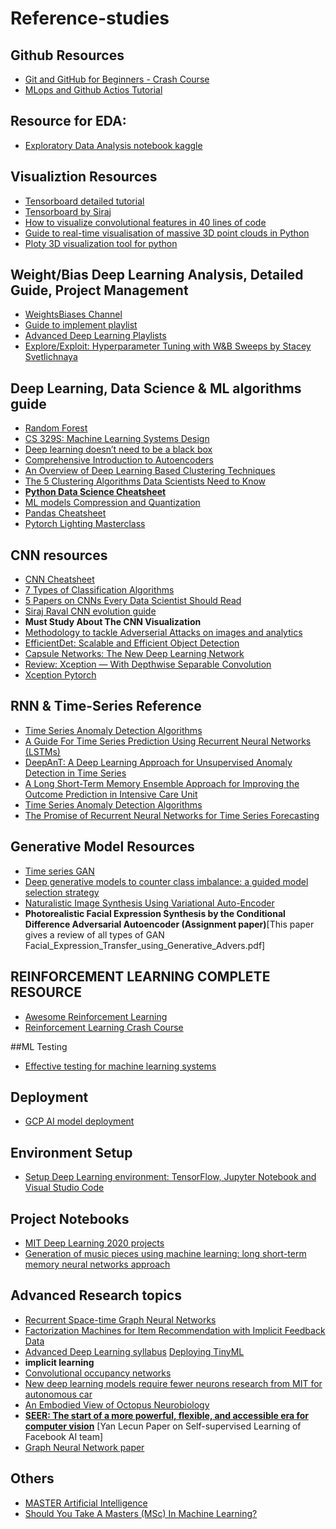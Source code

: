 # Reference-studies

## Github Resources

* [Git and GitHub for Beginners - Crash Course](https://youtu.be/RGOj5yH7evk)
* [MLops and Github Actios Tutorial](https://www.youtube.com/watch?v=9BgIDqAzfuA&list=PL7WG7YrwYcnDBDuCkFbcyjnZQrdskFsBz)

## Resource for EDA:

* [Exploratory Data Analysis notebook kaggle](https://www.kaggle.com/amayomordecai/heart-disease-risk-prediction-machine-learning)


## Visualiztion Resources

* [Tensorboard detailed tutorial](https://youtu.be/k7KfYXXrOj0)
* [Tensorboard by Siraj](https://youtu.be/fBVEXKp4DIc)
* [How to visualize convolutional features in 40 lines of code](https://towardsdatascience.com/how-to-visualize-convolutional-features-in-40-lines-of-code-70b7d87b0030)
* [Guide to real-time visualisation of massive 3D point clouds in Python](https://towardsdatascience.com/guide-to-real-time-visualisation-of-massive-3d-point-clouds-in-python-ea6f00241ee0)
* [Ploty 3D visualization tool for python](https://plotly.com/python/3d-scatter-plots/)


## Weight/Bias Deep Learning Analysis, Detailed Guide, Project Management

* [WeightsBiases Channel](https://youtube.com/c/WeightsBiases)
* [Guide to implement playlist](https://www.youtube.com/playlist?list=PLD80i8An1OEGajeVo15ohAQYF1Ttle0lk)
* [Advanced Deep Learning Playlists](https://youtube.com/playlist?list=PLD80i8An1OEEe2X5KA_uSvMaEMl0lo4jP)
* [Explore/Exploit: Hyperparameter Tuning with W&B Sweeps by Stacey Svetlichnaya](https://youtu.be/6wRBGNLgQFU)

## Deep Learning, Data Science & ML algorithms guide

* [Random Forest](https://youtu.be/QHOazyP-YlM)
* [CS 329S: Machine Learning Systems Design](https://stanford-cs329s.github.io/syllabus.html)
* [Deep learning doesn’t need to be a black box](https://www.kdnuggets.com/2021/02/deep-learning-not-black-box.html)
* [Comprehensive Introduction to Autoencoders](https://towardsdatascience.com/generating-images-with-autoencoders-77fd3a8dd368)
* [An Overview of Deep Learning Based Clustering Techniques](https://divamgupta.com/unsupervised-learning/2019/03/08/an-overview-of-deep-learning-based-clustering-techniques.html)
* [The 5 Clustering Algorithms Data Scientists Need to Know](https://towardsdatascience.com/the-5-clustering-algorithms-data-scientists-need-to-know-a36d136ef68)
* **[Python Data Science Cheatsheet](https://github.com/sayan0506/Reference-studies/blob/main/Python%20Cheat%20Sheet%20%7C%20Follow%20Dr.%20AngShuMan%20Ghosh%20for%20more.pdf)**
* [ML models Compression and Quantization](https://towardsdatascience.com/machine-learning-models-compression-and-quantization-simplified-a302ddf326f2?gi=ddb830e186db)
* [Pandas Cheatsheet](https://github.com/sayan0506/Reference-studies/blob/main/Pandas%20Cheatsheet.pdf)
* [Pytorch Lighting Masterclass](https://youtube.com/playlist?list=PLaMu-SDt_RB5NUm67hU2pdE75j6KaIOv2)

## CNN resources

* [CNN Cheatsheet](https://github.com/sayan0506/Reference-studies/blob/main/CNN_cheatsheet.pdf)
* [7 Types of Classification Algorithms](https://analyticsindiamag.com/7-types-classification-algorithms/)
* [5 Papers on CNNs Every Data Scientist Should Read](https://www.kdnuggets.com/2020/04/5-papers-cnns-data-scientist.html)
* [Siraj Raval CNN evolution guide](https://youtu.be/VKoLGnq15RM)
* **Must Study About The CNN Visualization**
* [Methodology to tackle Adverserial Attacks on images and analytics](https://www.pyimagesearch.com/2021/03/01/adversarial-attacks-with-fgsm-fast-gradient-sign-method/)
* [EfficientDet: Scalable and Efficient Object Detection](https://paperswithcode.com/paper/efficientdet-scalable-and-efficient-object)
* [Capsule Networks: The New Deep Learning Network](https://towardsdatascience.com/capsule-networks-the-new-deep-learning-network-bd917e6818e8)
* [Review: Xception — With Depthwise Separable Convolution](https://towardsdatascience.com/review-xception-with-depthwise-separable-convolution-better-than-inception-v3-image-dc967dd42568?gi=224ea57f354)
* [Xception Pytorch](https://github.com/tstandley/Xception-PyTorch)


## RNN & Time-Series Reference

* [Time Series Anomaly Detection Algorithms](https://blog.statsbot.co/time-series-anomaly-detection-algorithms-1cef5519aef2)
* [A Guide For Time Series Prediction Using Recurrent Neural Networks (LSTMs)](https://blog.statsbot.co/time-series-prediction-using-recurrent-neural-networks-lstms-807fa6ca7f)
* [DeepAnT: A Deep Learning Approach for Unsupervised Anomaly Detection in Time Series](https://www.researchgate.net/publication/329792334_DeepAnT_A_Deep_Learning_Approach_for_Unsupervised_Anomaly_Detection_in_Time_Series)
* [A Long Short-Term Memory Ensemble Approach for Improving the Outcome Prediction in Intensive Care Unit](https://www.hindawi.com/journals/cmmm/2019/8152713/)
* [Time Series Anomaly Detection Algorithms](https://blog.statsbot.co/time-series-anomaly-detection-algorithms-1cef5519aef2)
* [The Promise of Recurrent Neural Networks for Time Series Forecasting](https://machinelearningmastery.com/promise-recurrent-neural-networks-time-series-forecasting/)


## Generative Model Resources 

* [Time series GAN](https://github.com/sayan0506/Reference-studies/blob/main/1706.02633.pdf)
* [Deep generative models to counter class imbalance: a guided model selection strategy](https://www.researchgate.net/publication/334720715_Deep_generative_models_to_counter_class_imbalance_a_guided_model_selection_strategy)
* [Naturalistic Image Synthesis Using Variational Auto-Encoder](https://bcourses.berkeley.edu/files/70257161/download?download_frd=1)
* **Photorealistic Facial Expression Synthesis by the Conditional Difference Adversarial Autoencoder (Assignment paper)**[This paper gives a review of all  types of GAN Facial_Expression_Transfer_using_Generative_Advers.pdf]


## REINFORCEMENT LEARNING COMPLETE RESOURCE

* [Awesome Reinforcement Learning](https://github.com/aikorea/awesome-rl#lectures)
* [Reinforcement Learning Crash Course](https://github.com/sayan0506/Reference-studies/blob/main/2103.04910.pdf)


##ML Testing

* [Effective testing for machine learning systems](https://www.jeremyjordan.me/testing-ml/)


## Deployment

* [GCP AI model deployment](https://www.youtube.com/watch?v=N2OG1w6bGFo)


## Environment Setup

* [Setup Deep Learning environment: TensorFlow, Jupyter Notebook and Visual Studio Code](https://techbrij.com/setup-tensorflow-jupyter-notebook-vscode-deep-learning)


## Project Notebooks

* [MIT Deep Learning 2020 projects](https://github.com/aamini/introtodeeplearning)
* [Generation of music pieces using machine learning: long short-term memory neural networks approach](https://www.tandfonline.com/doi/full/10.1080/25765299.2019.1649972)


## Advanced Research topics

* [Recurrent Space-time Graph Neural Networks](https://arxiv.org/pdf/1904.05582.pdf)
* [Factorization Machines for Item Recommendation with Implicit Feedback Data](https://towardsdatascience.com/factorization-machines-for-item-recommendation-with-implicit-feedback-data-5655a7c749db)
* [Advanced Deep Learning syllabus](https://ineuron.ai/home/coursedetail/full-stack-data-science-with-1-year-internship--117)
[Deploying TinyML](https://www.edx.org/course/deploying-tinyml)
* **implicit learning**
* [Convolutional occupancy networks](https://arxiv.org/abs/2003.04618)
* [New deep learning models require fewer neurons research from MIT for autonomous car](https://www.csail.mit.edu/news/new-deep-learning-models-require-fewer-neurons)
* [An Embodied View of Octopus Neurobiology](https://reader.elsevier.com/reader/sd/pii/S0960982212010640?token=37B9883BCED7171DEF055BC38B534C910D169C0176062FB17C6A3ED92E427CC792355E9F0FA0B4B29868DD0721F69F07)
* **[SEER: The start of a more powerful, flexible, and accessible era for computer vision](https://ai.facebook.com/blog/seer-the-start-of-a-more-powerful-flexible-and-accessible-era-for-computer-vision/)** [Yan Lecun Paper on Self-supervised Learning of Facebook AI team]
* [Graph Neural Network paper](https://arxiv.org/pdf/1812.08434.pdf#:~:text=Graph%20neural%20networks%20(GNNs)%20are,its%20neighborhood%20with%20arbitrary%20depth)


## Others

* [MASTER
Artificial Intelligence](https://www.iubh-online.org/master-degree-programmes/artificial-intelligence/?clickref=1100ldAeTXW7&utm_source=private-network&utm_medium=koop&utm_campaign=partner1011l41608)
* [Should You Take A Masters (MSc) In Machine Learning?](https://towardsdatascience.com/should-you-take-a-masters-msc-in-machine-learning-c01336120466)
